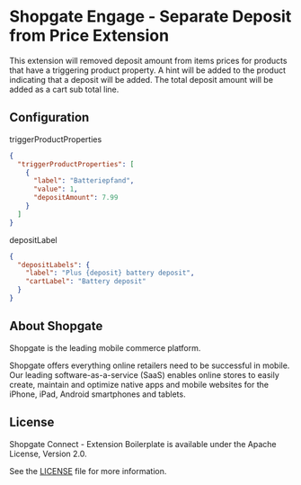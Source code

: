 # Shopgate Engage - Separate Deposit from Price Extension

This extension will removed deposit amount from items prices for products that have a triggering product property. A hint will be added to the product indicating that a deposit will be added. The total deposit amount will be added as a cart sub total line.

## Configuration
triggerProductProperties
```json
{
  "triggerProductProperties": [
    {
      "label": "Batteriepfand", 
      "value": 1, 
      "depositAmount": 7.99
    }
  ]
}
```
depositLabel
```json
{
  "depositLabels": {
    "label": "Plus {deposit} battery deposit",
    "cartLabel": "Battery deposit"
  }
}
```
## About Shopgate

Shopgate is the leading mobile commerce platform.

Shopgate offers everything online retailers need to be successful in mobile. Our leading
software-as-a-service (SaaS) enables online stores to easily create, maintain and optimize native
apps and mobile websites for the iPhone, iPad, Android smartphones and tablets.

## License

Shopgate Connect - Extension Boilerplate is available under the Apache License, Version 2.0.

See the [LICENSE](./LICENSE) file for more information.
